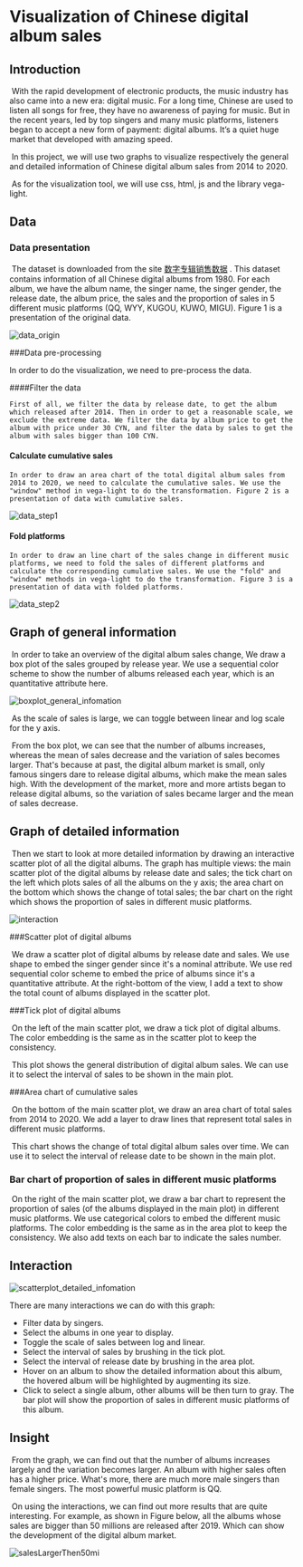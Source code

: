 # Visualization of Chinese digital album sales
## Introduction

​	With the rapid development of electronic products, the music industry has also came into a new era: digital music. For a long time, Chinese are used to listen all songs for free, they have no awareness of paying for music. But in the recent years, led by top singers and many music platforms, listeners began to accept a new form of payment: digital albums. It’s a quiet huge market that developed with amazing speed.

​	In this project, we will use two graphs to visualize respectively the general and detailed information of Chinese digital album sales from 2014 to 2020. 

​	As for the visualization tool, we will use css, html, js and the library vega-light. 

## Data

### Data presentation

​	The dataset is downloaded from the site [数字专辑销售数据](http://y.saoju.net/szzj/) . This dataset contains information of all Chinese digital albums from 1980. For each album, we have the album name, the singer name, the singer gender, the release date, the album price, the sales and the proportion of sales in 5 different music platforms (QQ, WYY, KUGOU, KUWO, MIGU). Figure 1 is a presentation of the original data.

![data_origin](./images/data_origin.jpg)

###Data pre-processing

In order to do the visualization, we need to pre-process the data.

####Filter the data

 	First of all, we filter the data by release date, to get the album which released after 2014. Then in order to get a reasonable scale, we exclude the extreme data. We filter the data by album price to get the album with price under 30 CYN, and filter the data by sales to get the album with sales bigger than 100 CYN.

#### Calculate cumulative sales

 	In order to draw an area chart of the total digital album sales from 2014 to 2020, we need to calculate the cumulative sales. We use the "window" method in vega-light to do the transformation. Figure 2 is a presentation of data with cumulative sales.

![data_step1](./images/data_step1.jpg)

#### Fold platforms

 	In order to draw an line chart of the sales change in different music platforms, we need to fold the sales of different platforms and calculate the corresponding cumulative sales. We use the "fold" and "window" methods in vega-light to do the transformation. Figure 3 is a presentation of data with folded platforms.

![data_step2](./images/data_step2.jpg)

## Graph of general information

​	In order to take an overview of the digital album sales change, We draw a box plot of the sales grouped by release year. We use a sequential color scheme to show the number of albums released each year, which is an quantitative attribute here.

![boxplot_general_infomation](./images/boxplot_general_infomation.jpg)

​	As the scale of sales is large, we can toggle between linear and log scale for the y axis.

​	From the box plot, we can see that the number of albums increases, whereas the mean of sales decrease and the variation of sales becomes larger. That's because at past, the digital album market is small, only famous singers dare to release digital albums, which make the mean sales high. With the development of the market, more and more artists began to release digital albums, so the variation of sales became larger and the mean of sales decrease.

## Graph of detailed information

​	Then we start to look at more detailed information by drawing an interactive scatter plot of all the digital albums. The graph has multiple views: the main scatter plot of the digital albums by release date and sales; the tick chart on the left which plots sales of all the albums on the y axis; the area chart on the bottom which shows the change of total sales; the bar chart on the right which shows the proportion of sales in different music platforms.

![interaction](./images/scatterplot_detailed_infomation.jpg)

###Scatter plot of digital albums

​	We draw a scatter plot of digital albums by release date and sales. We use shape to embed the singer gender since it's a nominal attribute. We use red sequential color scheme to embed the price of albums since it's a quantitative attribute. At the right-bottom of the view, I add a text to show the total count of albums displayed in the scatter plot.

###Tick plot of digital albums

​	On the left of the main scatter plot, we draw a tick plot of digital albums. The color embedding is the same as in the scatter plot to keep the consistency. 

​	This plot shows the general distribution of digital album sales. We can use it to select the interval of sales to be shown in the main plot.

###Area chart of cumulative sales

​	On the bottom of the main scatter plot, we draw an area chart of total sales from 2014 to 2020. We add a layer to draw lines that represent total sales in different music platforms. 

​	This chart shows the change of total digital album sales over time. We can use it to select the interval of release date to be shown in the main plot.

### Bar chart of proportion of sales in different music platforms

​	On the right of the main scatter plot, we draw a bar chart to represent the proportion of sales (of the albums displayed in the main plot) in different music platforms. We use categorical colors to embed the different music platforms. The color embedding is the same as in the area plot to keep the consistency. We also add texts on each bar to indicate the sales number.

## Interaction

![scatterplot_detailed_infomation](./images/interaction.jpg)

There are many interactions we can do with this graph:

* Filter data by singers.
* Select the albums in one year to display.
* Toggle the scale of sales between log and linear.
* Select the interval of sales by brushing in the tick plot.
* Select the interval of release date by brushing in the area plot.
* Hover on an album to show the detailed information about this album, the hovered album will be highlighted by augmenting its size.
* Click to select a single album, other albums will be then turn to gray. The bar plot will show the proportion of sales in different music platforms of this album.

## Insight

​	From the graph, we can find out that the number of albums increases largely and the variation becomes larger. An album with higher sales often has a higher price. What's more, there are much more male singers than female singers. The most powerful music platform is QQ.

​	On using the interactions, we can find out more results that are quite interesting. For example, as shown in Figure below, all the albums whose sales are bigger than 50 millions are released after 2019. Which can show the development of the digital album market. 

![salesLargerThen50mi](./images/salesLargerThen50mi.jpg)